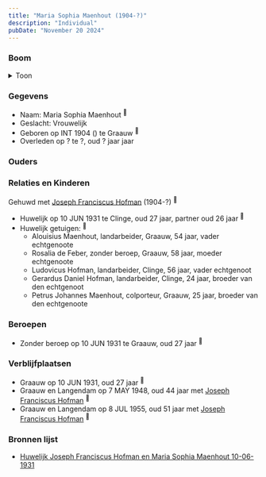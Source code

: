 ```yaml
---
title: "Maria Sophia Maenhout (1904-?)"
description: "Individual"
pubDate: "November 20 2024"
---
```


### Boom
<details><summary>Toon</summary>

![test](https://www.plantuml.com/plantuml/svg/ZP9DQy9048Rl-oi6FRGz24dJ3vIWefXMGLkexLKscz4isUo6dGqYud_lQaBhgVGqmyoyxpmCCoR7hQjBnQYGkkAMbv1oKUoigNKsDSfOS9PhyYtKZkKoGn3I2eLDZcNb3b1YcQAbfaGEBHftg91TkGh5YU38061YR8PsdKjHQ2IAuv9BFHn2n4wCtS3xPHKnraWwIsubXmzJvJuiEUhSrAu3d60U1FTFp_1Zq4qcisWM-It7hKILdI0Uf3mzR5BZdCB14EQhDOJzu05kx-35SbxlhqQfg9NQS9rjX3L4gV5qNZE2qHcifLaOmYg7n1z5I18rmQlPbbp_0aK0tLcKF2QJFq12MBrzDIXJ9VKE_ylHOiI3FMQP5vwz0bXyhhnP55ueaY08-Y5qbTpbxe1AcRqdER7sNBrUEy5QtDy26wFE_3Ty0m00)
</details>

### Gegevens
- Naam: Maria Sophia Maenhout <sup><a href="../s00443/" style="text-decoration:none" title="Huwelijk Joseph Franciscus Hofman en Maria Sophia Maenhout 10-06-1931">:link:</a></sup>
- Geslacht: Vrouwelijk
- Geboren op INT 1904 () te Graauw <sup><a href="../s00443/" style="text-decoration:none" title="Huwelijk Joseph Franciscus Hofman en Maria Sophia Maenhout 10-06-1931">:link:</a></sup>
- Overleden op ? te ?, oud ? jaar jaar 

### Ouders

### Relaties en Kinderen

Gehuwd met [Joseph Franciscus Hofman](../i00263/) (1904-?) <sup><a href="../s00443/" style="text-decoration:none" title="Huwelijk Joseph Franciscus Hofman en Maria Sophia Maenhout 10-06-1931">:link:</a></sup>
- Huwelijk op 10 JUN 1931 te Clinge, oud 27 jaar, partner oud 26 jaar <sup><a href="../s00443/" style="text-decoration:none" title="Huwelijk Joseph Franciscus Hofman en Maria Sophia Maenhout 10-06-1931">:link:</a></sup>
- Huwelijk getuigen:  <sup><a href="../s00443/" style="text-decoration:none" title="Huwelijk Joseph Franciscus Hofman en Maria Sophia Maenhout 10-06-1931">:link:</a></sup>
  - Alouisius Maenhout, landarbeider, Graauw, 54 jaar, vader echtgenoote
  - Rosalia de Feber, zonder beroep, Graauw, 58 jaar, moeder echtgenoote
  - Ludovicus Hofman, landarbeider, Clinge, 56 jaar, vader echtgenoot
  - Gerardus Daniel Hofman, landarbeider, Clinge, 24 jaar, broeder van den echtgenoot
  - Petrus Johannes Maenhout, colporteur, Graauw, 25 jaar, broeder van den echtgenoote

### Beroepen
- Zonder beroep op 10 JUN 1931 te Graauw, oud 27 jaar <sup><a href="../s00443/" style="text-decoration:none" title="Huwelijk Joseph Franciscus Hofman en Maria Sophia Maenhout 10-06-1931">:link:</a></sup>

### Verblijfplaatsen
- Graauw  op 10 JUN 1931, oud 27 jaar  <sup><a href="../s00443/" style="text-decoration:none" title="Huwelijk Joseph Franciscus Hofman en Maria Sophia Maenhout 10-06-1931">:link:</a></sup>
- Graauw en Langendam  op 7 MAY 1948, oud 44 jaar met [Joseph Franciscus Hofman](../i00263/) <sup><a href="../s00445/" style="text-decoration:none" title="Huwelijk Alfons Joannes Hofman en Maria Geneveva Florentina Kouijzer 07-05-1948">:link:</a></sup>
- Graauw en Langendam  op 8 JUL 1955, oud 51 jaar met [Joseph Franciscus Hofman](../i00263/) <sup><a href="../s00432/" style="text-decoration:none" title="Overlijden Ludovicus Hofman 8-7-1955">:link:</a></sup>

### Bronnen lijst
- [Huwelijk Joseph Franciscus Hofman en Maria Sophia Maenhout 10-06-1931](../s00443/)